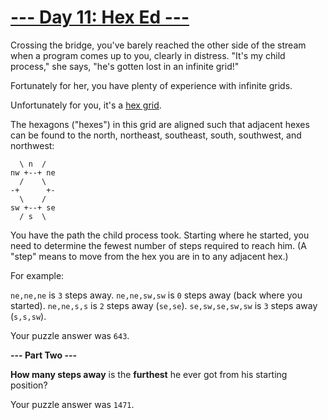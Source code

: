 # [--- Day 11: Hex Ed ---](http://adventofcode.com/2017/day/11)

Crossing the bridge, you've barely reached the other side of the stream when a program comes up to you, clearly in distress. "It's my child process," she says, "he's gotten lost in an infinite grid!"

Fortunately for her, you have plenty of experience with infinite grids.

Unfortunately for you, it's a [hex grid](https://en.wikipedia.org/wiki/Hexagonal_tiling).

The hexagons ("hexes") in this grid are aligned such that adjacent hexes can be found to the north, northeast, southeast, south, southwest, and northwest:
```
  \ n  /
nw +--+ ne
  /    \
-+      +-
  \    /
sw +--+ se
  / s  \
```
You have the path the child process took. Starting where he started, you need to determine the fewest number of steps required to reach him. (A "step" means to move from the hex you are in to any adjacent hex.)

For example:

``ne,ne,ne`` is ``3`` steps away.
``ne,ne,sw,sw`` is ``0`` steps away (back where you started).
``ne,ne,s,s`` is ``2`` steps away (``se,se``).
``se,sw,se,sw,sw`` is ``3`` steps away (``s,s,sw``).

Your puzzle answer was ``643``.

**--- Part Two ---**

**How many steps away** is the **furthest** he ever got from his starting position?

Your puzzle answer was ``1471``.